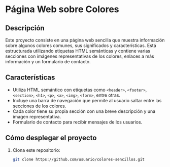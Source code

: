 # Página Web sobre Colores

## Descripción

Este proyecto consiste en una página web sencilla que muestra información sobre algunos colores comunes, sus significados y características. Está estructurada utilizando etiquetas HTML semánticas y contiene varias secciones con imágenes representativas de los colores, enlaces a más información y un formulario de contacto.

## Características

- Utiliza HTML semántico con etiquetas como `<header>`, `<footer>`, `<section>`, `<h1>`, `<p>`, `<a>`, `<img>`, `<form>`, entre otras.
- Incluye una barra de navegación que permite al usuario saltar entre las secciones de los colores.
- Cada color tiene su propia sección con una breve descripción y una imagen representativa.
- Formulario de contacto para recibir mensajes de los usuarios.

## Cómo desplegar el proyecto

1. Clona este repositorio:
   ```bash
   git clone https://github.com/usuario/colores-sencillos.git
